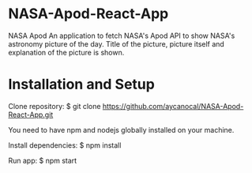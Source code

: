 # NASA-Apod-React-App

NASA Apod
An application to fetch NASA's Apod API to show NASA's astronomy picture of the day.
Title of the picture, picture itself and explanation of the picture is shown.

# Installation and Setup

Clone repository:
$ git clone https://github.com/aycanocal/NASA-Apod-React-App.git

You need to have npm and nodejs globally installed on your machine.

Install dependencies:
$ npm install

Run app:
$ npm start

